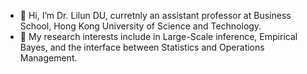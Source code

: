 - 👋 Hi, I’m Dr. Lilun DU, curretnly an assistant professor at Business School, Hong Kong University of Science and Technology.
- 👀 My research interests include in Large-Scale inference, Empirical Bayes, and the interface between Statistics and Operations Management.

<!---
dulilun/dulilun is a ✨ special ✨ repository because its `README.md` (this file) appears on your GitHub profile.
You can click the Preview link to take a look at your changes.
--->
